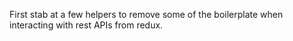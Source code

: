 First stab at a few helpers to remove some of the boilerplate when interacting with rest APIs from redux.

